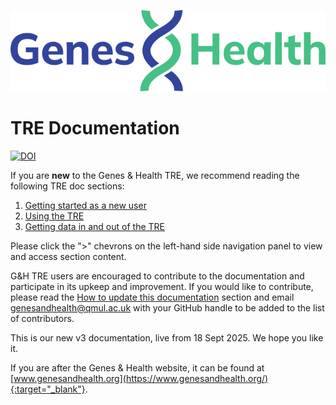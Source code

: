 ![Genes and Health logo](images/branding/genes-and-health-logo-blue-green.svg)

# TRE Documentation
[![DOI](https://zenodo.org/badge/1058829966.svg)](https://doi.org/10.5281/zenodo.17160252)

If you are **new** to the Genes & Health TRE, we recommend reading the following TRE doc sections:

1. [Getting started as a new user](getting-started-as-a-new-user/what-is-a-tre.md)
2. [Using the TRE](using-the-tre/understanding-tre-folders-and-buckets.md)
3. [Getting data in and out of the TRE](getting-data-in-and-out-of-the-TRE/requesting-data-out-of-the-TRE.md)

Please click the ">" chevrons on the left-hand side navigation panel to view and access section content. 

G&H TRE users are encouraged to contribute to the documentation and participate in its upkeep and improvement.  If you would like to contribute, please read the [How to update this documentation](how-tos/how-to-update-this-documentation.md) section and email [genesandhealth@qmul.ac.uk](mailto:genesandhealth@qmul.ac.uk) with your GitHub handle to be added to the list of contributors.

This is our new v3 documentation, live from 18 Sept 2025. We hope you like it.

If you are after the Genes & Health website, it can be found at [www.genesandhealth.org](https://www.genesandhealth.org/){:target="_blank"}.

<!--
<div class="grid cards">
  
    <a href="getting-started-as-a-new-user" class="md-button md-button--primary">Getting started</a>
 
    <a href="page2.md" class="md-button md-button--primary">How to guide</a>
  
    <a href="explainers" class="md-button md-button--primary">Explainers</a>
  
    <a href="page4.md" class="md-button md-button--primary">Other documents</a>

</div>
-->
